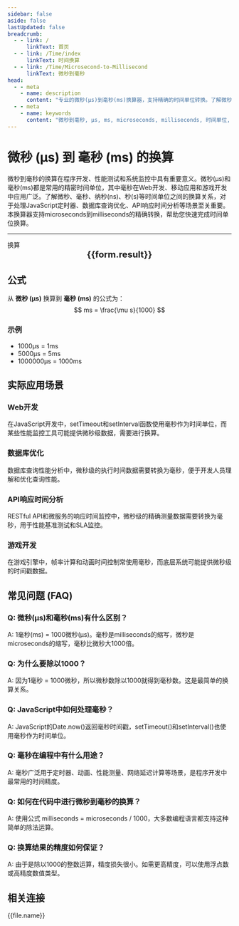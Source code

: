 ```yaml
---
sidebar: false
aside: false
lastUpdated: false
breadcrumb:
  - - link: /
      linkText: 首页
  - - link: /Time/index
      linkText: 时间换算
  - - link: /Time/Microsecond-to-Millisecond
      linkText: 微秒到毫秒
head:
  - - meta
    - name: description
      content: "专业的微秒(μs)到毫秒(ms)换算器，支持精确的时间单位转换。了解微秒、毫秒、纳秒、秒等时间单位换算公式和实际应用。提供microseconds、milliseconds等英文单位换算指南。"
  - - meta
    - name: keywords
      content: "微秒到毫秒, μs, ms, microseconds, milliseconds, 时间单位, 单位换算, 微秒单位, 毫秒单位, 纳秒, ns, 秒, seconds, ms是毫秒吗, us和ns, ps和ns换算, s和ms, microsecond, 微秒符号, 时间换算器, 微秒和秒的换算, 毫秒和秒"
---
```

# 微秒 (μs) 到 毫秒 (ms) 的换算

微秒到毫秒的换算在程序开发、性能测试和系统监控中具有重要意义。微秒(μs)和毫秒(ms)都是常用的精密时间单位，其中毫秒在Web开发、移动应用和游戏开发中应用广泛。了解微秒、毫秒、纳秒(ns)、秒(s)等时间单位之间的换算关系，对于处理JavaScript定时器、数据库查询优化、API响应时间分析等场景至关重要。本换算器支持microseconds到milliseconds的精确转换，帮助您快速完成时间单位换算。

---
<script setup>
import { onMounted, reactive, inject, ref } from 'vue'
import { NButton,NForm ,NFormItem,NInput,NInputNumber,NSelect,NCard,useMessage,NGrid ,NGi  } from 'naive-ui'
import { defineClientComponent } from 'vitepress'
import { Time } from '../files';

const convert = inject('convert')
const seoKey = [
  'us和ns', 'ms是毫秒吗', 'ps和ns换算', 's和ms', 'ms等于多少s',
  'ns和s换算', 'ms与s的换算', '一微秒等于多少秒', '微秒单位', 'microseconds是多少秒',
  's和ms换算', '皮秒和飞秒', '秒 毫秒', 'ns是什么单位', 'μs是什么单位',
  '秒单位', '微妙和秒的换算', '微妙单位', 'ms和s', '毫秒英文',
  'milliseconds是多少秒', '微秒 毫秒', '毫秒和秒', '微秒和秒的换算', 'us是多少秒',
  '微秒和秒', 'µs', 'microsec', '微秒符号', 'ms和s的换算',
  'sec是什么单位', '秒的英文', 'μs', 'microsecond', 'ms是什么单位',
  '纳秒', 'microseconds', 'ms to s', '时间单位', '飞秒',
  'millisecond', 'milliseconds', '毫秒', '一秒等于多少毫秒', 'seconds',
  '毫秒和秒的换算'
]
const form = reactive({
  number: null,
  result: '',
  title:'微秒到毫秒换算器',
})

const convertHandler = () => {
  if (form.number !== null && !isNaN(form.number)) {
    const convertedValue = parseFloat(form.number) / 1000
    form.result = `${form.number}μs = ${convertedValue.toFixed(6)}ms`
  } else {
    form.result = '请输入有效的数值。'
  }
}
</script>

<n-form size="large" :model="form">
  <n-form-item label="微秒 (μs)">
    <n-input-number v-model:value="form.number" placeholder="输入微秒" style="width: 100%" />
  </n-form-item>
  <n-form-item>
    <n-button type="info" @click="convertHandler" block>换算</n-button>
  </n-form-item>
</n-form>

<n-card :title="form.title" embedded :bordered="false" hoverable segmented>
  <div style="text-align:center;font-size:20px;">
    <strong>{{form.result}}</strong>
  </div>
  <template #footer>
    <div style="display: flex; flex-wrap: wrap; gap: 8px; justify-content: center;">
      <span v-for="keyword in seoKey" :key="keyword" style="background: #f0f0f0; padding: 4px 8px; border-radius: 4px; font-size: 12px; color: #666;">
        {{keyword}}
      </span>
    </div>
  </template>
</n-card>

## 公式

从 **微秒 (μs)** 换算到 **毫秒 (ms)** 的公式为：
$$ ms = \frac{\mu s}{1000} $$

### 示例
- 1000μs = 1ms
- 5000μs = 5ms
- 1000000μs = 1000ms

## 实际应用场景

### Web开发
在JavaScript开发中，setTimeout和setInterval函数使用毫秒作为时间单位，而某些性能监控工具可能提供微秒级数据，需要进行换算。

### 数据库优化
数据库查询性能分析中，微秒级的执行时间数据需要转换为毫秒，便于开发人员理解和优化查询性能。

### API响应时间分析
RESTful API和微服务的响应时间监控中，微秒级的精确测量数据需要转换为毫秒，用于性能基准测试和SLA监控。

### 游戏开发
在游戏引擎中，帧率计算和动画时间控制常使用毫秒，而底层系统可能提供微秒级的时间戳数据。

## 常见问题 (FAQ)

### Q: 微秒(μs)和毫秒(ms)有什么区别？
A: 1毫秒(ms) = 1000微秒(μs)。毫秒是milliseconds的缩写，微秒是microseconds的缩写，毫秒比微秒大1000倍。

### Q: 为什么要除以1000？
A: 因为1毫秒 = 1000微秒，所以微秒数除以1000就得到毫秒数。这是最简单的换算关系。

### Q: JavaScript中如何处理毫秒？
A: JavaScript的Date.now()返回毫秒时间戳，setTimeout()和setInterval()也使用毫秒作为时间单位。

### Q: 毫秒在编程中有什么用途？
A: 毫秒广泛用于定时器、动画、性能测量、网络延迟计算等场景，是程序开发中最常用的时间精度。

### Q: 如何在代码中进行微秒到毫秒的换算？
A: 使用公式 milliseconds = microseconds / 1000，大多数编程语言都支持这种简单的除法运算。

### Q: 换算结果的精度如何保证？
A: 由于是除以1000的整数运算，精度损失很小。如需更高精度，可以使用浮点数或高精度数值类型。
## 相关连接
<n-grid x-gap="12" :cols="2">
  <n-gi v-for="(file, index) in Time" :key="index">
    <n-button
      text
      tag="a"
      :href="file.path"
      type="info"
    >
      {{file.name}}
    </n-button>
  </n-gi>
</n-grid>